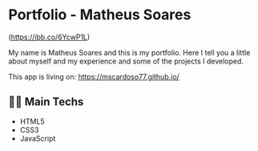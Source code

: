 # Portfolio - Matheus Soares

(https://ibb.co/6YcwP1L)

My name is Matheus Soares and this is my portfolio. Here I tell you a little about myself and my experience and some of the projects I developed.

This app is living on: https://mscardoso77.github.io/

## 👨‍💻 Main Techs

- HTML5
- CSS3
- JavaScript